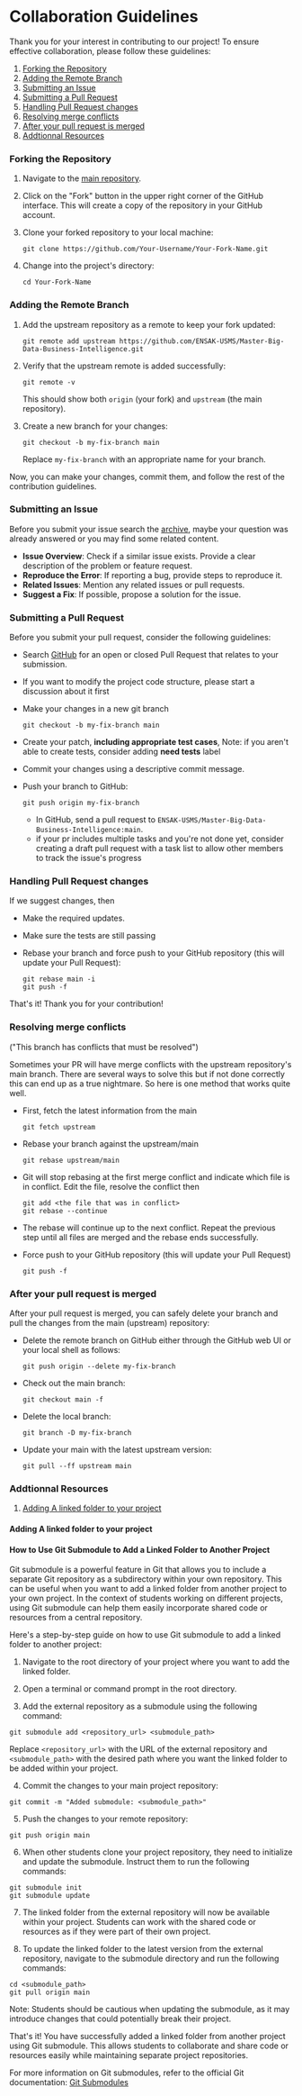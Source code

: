 # Collaboration Guidelines

Thank you for your interest in contributing to our project! To ensure effective collaboration, please follow these guidelines:

1. [Forking the Repository](#forking-the-repository)
2. [Adding the Remote Branch](#adding-the-remote-branch)
3. [Submitting an Issue](#submitting-an-issue)
4. [Submitting a Pull Request](#submitting-a-pull-request)
5. [Handling Pull Request changes](#handling-pull-request-changes)
6. [Resolving merge conflicts](#resolving-merge-conflicts)
7. [After your pull request is merged](#after-your-pull-request-is-merged)
8. [Addtionnal Resources](#addtionnal-resources)



### Forking the Repository

1. Navigate to the [main repository](https://github.com/ENSAK-USMS/Master-Big-Data-Business-Intelligence).

2. Click on the "Fork" button in the upper right corner of the GitHub interface. This will create a copy of the repository in your GitHub account.

3. Clone your forked repository to your local machine:

    ```shell
    git clone https://github.com/Your-Username/Your-Fork-Name.git
    ```

4. Change into the project's directory:

    ```shell
    cd Your-Fork-Name
    ```

### Adding the Remote Branch

1. Add the upstream repository as a remote to keep your fork updated:

    ```shell
    git remote add upstream https://github.com/ENSAK-USMS/Master-Big-Data-Business-Intelligence.git
    ```

2. Verify that the upstream remote is added successfully:

    ```shell
    git remote -v
    ```

   This should show both `origin` (your fork) and `upstream` (the main repository).

3. Create a new branch for your changes:

    ```shell
    git checkout -b my-fix-branch main
    ```

   Replace `my-fix-branch` with an appropriate name for your branch.

Now, you can make your changes, commit them, and follow the rest of the contribution guidelines.






### Submitting an Issue

Before you submit your issue search the [archive](https://github.com/ENSAK-USMS/Master-Big-Data-Business-Intelligence/issues?utf8=%E2%9C%93&q=is%3Aissue), maybe your question was already answered or you may find some related content.


- **Issue Overview**: Check if a similar issue exists. Provide a clear description of the problem or feature request.
- **Reproduce the Error**: If reporting a bug, provide steps to reproduce it.
- **Related Issues**: Mention any related issues or pull requests.
- **Suggest a Fix**: If possible, propose a solution for the issue.

### Submitting a Pull Request

Before you submit your pull request, consider the following guidelines:

- Search [GitHub](https://github.com/ENSAK-USMS/Master-Big-Data-Business-Intelligence/pulls?utf8=%E2%9C%93&q=is%3Apr) for an open or closed Pull Request
  that relates to your submission.
- If you want to modify the project code structure, please start a discussion about it first
- Make your changes in a new git branch

  ```shell
  git checkout -b my-fix-branch main
  ```

- Create your patch, **including appropriate test cases**, Note: if you aren't able to create tests, consider adding **need tests** label 
- Commit your changes using a descriptive commit message.

- Push your branch to GitHub:

  ```shell
  git push origin my-fix-branch
  ```

  - In GitHub, send a pull request to `ENSAK-USMS/Master-Big-Data-Business-Intelligence:main`.
  - if your pr includes multiple tasks and you're not done yet, consider creating a draft pull request with a task list to allow other members to track the issue's progress 
### Handling Pull Request changes
   If we suggest changes, then
  - Make the required updates.
  - Make sure the tests are still passing
  - Rebase your branch and force push to your GitHub repository (this will update your Pull Request):

    ```shell
    git rebase main -i
    git push -f
    ```
That's it! Thank you for your contribution!

### Resolving merge conflicts 
("This branch has conflicts that must be resolved")

Sometimes your PR will have merge conflicts with the upstream repository's main branch. There are several ways to solve this but if not done correctly this can end up as a true nightmare. So here is one method that works quite well.

- First, fetch the latest information from the main

  ```shell
  git fetch upstream
  ```

- Rebase your branch against the upstream/main

  ```shell
  git rebase upstream/main
  ```

- Git will stop rebasing at the first merge conflict and indicate which file is in conflict. Edit the file, resolve the conflict then 

  ```shell
  git add <the file that was in conflict>
  git rebase --continue
  ```
- The rebase will continue up to the next conflict. Repeat the previous step until all files are merged and the rebase ends successfully.
- Force push to your GitHub repository (this will update your Pull Request)

  ```shell
  git push -f
  ```



### After your pull request is merged

After your pull request is merged, you can safely delete your branch and pull the changes
from the main (upstream) repository:

- Delete the remote branch on GitHub either through the GitHub web UI or your local shell as follows:

  ```shell
  git push origin --delete my-fix-branch
  ```

- Check out the main branch:

  ```shell
  git checkout main -f
  ```

- Delete the local branch:

  ```shell
  git branch -D my-fix-branch
  ```

- Update your main with the latest upstream version:

  ```shell
  git pull --ff upstream main
  ```
### Addtionnal Resources
1. [Adding A linked folder to your project](#adding-a-linked-folder-to-your-project)


#### Adding A linked folder to your project
#### How to Use Git Submodule to Add a Linked Folder to Another Project

Git submodule is a powerful feature in Git that allows you to include a separate Git repository as a subdirectory within your own repository. This can be useful when you want to add a linked folder from another project to your own project. In the context of students working on different projects, using Git submodule can help them easily incorporate shared code or resources from a central repository.

Here's a step-by-step guide on how to use Git submodule to add a linked folder to another project:

1. Navigate to the root directory of your project where you want to add the linked folder.

2. Open a terminal or command prompt in the root directory.

3. Add the external repository as a submodule using the following command:
  ```shell
  git submodule add <repository_url> <submodule_path>
  ```
  Replace `<repository_url>` with the URL of the external repository and `<submodule_path>` with the desired path where you want the linked folder to be added within your project.

4. Commit the changes to your main project repository:
  ```shell
  git commit -m "Added submodule: <submodule_path>"
  ```

5. Push the changes to your remote repository:
  ```shell
  git push origin main
  ```

6. When other students clone your project repository, they need to initialize and update the submodule. Instruct them to run the following commands:
  ```shell
  git submodule init
  git submodule update
  ```

7. The linked folder from the external repository will now be available within your project. Students can work with the shared code or resources as if they were part of their own project.

8. To update the linked folder to the latest version from the external repository, navigate to the submodule directory and run the following commands:
  ```shell
  cd <submodule_path>
  git pull origin main
  ```

  Note: Students should be cautious when updating the submodule, as it may introduce changes that could potentially break their project.

That's it! You have successfully added a linked folder from another project using Git submodule. This allows students to collaborate and share code or resources easily while maintaining separate project repositories.

For more information on Git submodules, refer to the official Git documentation: [Git Submodules](https://git-scm.com/book/en/v2/Git-Tools-Submodules)

